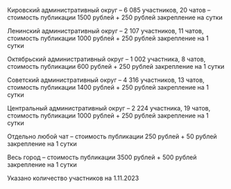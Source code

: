 Кировский административный округ – 6 085 участников, 20 чатов – стоимость публикации 1500 рублей + 250 рублей
закрепление на сутки

Ленинский административный округ – 2 107 участников, 11 чатов, стоимость публикации 1000 рублей + 250 рублей закрепление
на 1 сутки

Октябрьский административный округ – 1 002 участника, 8 чатов, стоимость публикации 600 рублей + 250 рублей закрепление
на 1 сутки

Советский административный округ – 4 316 участников, 13 чатов, стоимость публикации 1400 рублей + 250 рублей закрепление
на 1 сутки

Центральный административный округ – 2 224 участника, 19 чатов, стоимость публикации 1000 рублей + 250 рублей
закрепление на 1 сутки

Отдельно любой чат – стоимость публикации 250 рублей + 50 рублей закрепление на 1 сутки

Весь город – стоимость публикации 3500 рублей + 500 рублей закрепление на 1 сутки

Указано количество участников на 1.11.2023 